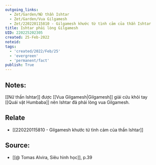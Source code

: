```yaml
---
outgoing_links:
  - Zet/Garden/Nữ thần Ishtar
  - Zet/Garden/Vua Gilgamesh
  - Zet/220220115810 - Gilgamesh khước từ tình cảm của thần Ishtar
title: Ishtar phải lòng Gilgamesh
UID: 220225202305
created: 25-Feb-2022
noteid:
tags:
  - 'created/2022/Feb/25'
  - 'evergreen'
  - 'permanent/fact'
publish: True
---
```

## Notes:
[[Nữ thần Ishtar]] được [[Vua Gilgamesh|Gilgamesh]] giải cứu khỏi tay [[Quái vật Humbaba]] nên Ishtar đã phải lòng vua Gilgamesh.

## Relate
- [[220220115810 - Gilgamesh khước từ tình cảm của thần Ishtar]]

## Source:
- [[@ Tomas Alvira, Siêu hình học]], p.39




